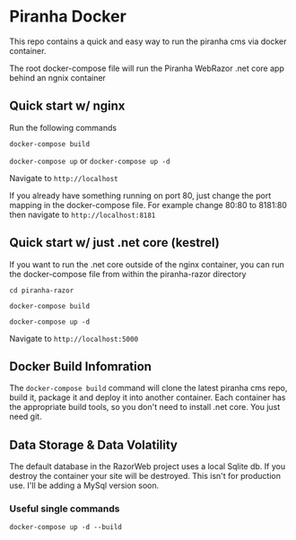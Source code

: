 # Piranha Docker

This repo contains a quick and easy way to run the piranha cms via docker container.

The root docker-compose file will run the Piranha WebRazor .net core app behind an ngnix container


## Quick start w/ nginx

Run the following commands

`docker-compose build`

`docker-compose up` or `docker-compose up -d`

Navigate to `http://localhost`

If you already have something running on port 80, just change the port mapping in the docker-compose file.  For example change 80:80 to 8181:80 then navigate to `http://localhost:8181`



## Quick start w/ just .net core (kestrel)

If you want to run the .net core outside of the nginx container, you can run the docker-compose file from within the piranha-razor directory

 `cd piranha-razor`

 `docker-compose build`

`docker-compose up -d`

Navigate to `http://localhost:5000`


## Docker Build Infomration

The `docker-compose build` command will clone the latest piranha cms repo, build it, package it and deploy it into another container.  Each container has the appropriate build tools, so you don't need to install .net core.  You just need git.


## Data Storage & Data Volatility

The default database in the RazorWeb project uses a local Sqlite db.  If you destroy the container your site will be destroyed.  This isn't for production use.  I'll be adding a MySql version soon.


### Useful single commands

`docker-compose up -d --build`


